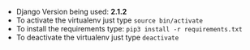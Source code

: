 - Django Version being used: **2.1.2**
- To activate the virtualenv just type `source bin/activate`
- To install the requirements type: `pip3 install -r requirements.txt`
- To deactivate the virtualenv just type `deactivate`
